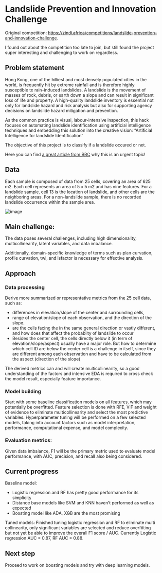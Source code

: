 # Landslide Prevention and Innovation Challenge

Original competition: https://zindi.africa/competitions/landslide-prevention-and-innovation-challenge. 

I found out about the competition too late to join, but still found the project super interesting and challenging to work on regardless.

## Problem statement
Hong Kong, one of the hilliest and most densely populated cities in the world, is frequently hit by extreme rainfall and is therefore highly susceptible to rain-induced landslides. A landslide is the movement of masses of rock, debris, or earth down a slope and can result in significant loss of life and property. A high-quality landslide inventory is essential not only for landslide hazard and risk analysis but also for supporting agency decisions on landslide hazard mitigation and prevention.

As the common practice is visual, labour-intensive inspection, this hack focuses on automating landslide identification using artificial intelligence techniques and embedding this solution into the creative vision: “Artificial Intelligence for landslide Identification”

The objective of this project is to classify if a landslide occured or not.

Here you can find <a href='https://www.bbc.com/future/article/20220225-how-hong-kong-protects-people-from-its-deadly-landslides '>a great article from BBC</a> why this is an urgent topic!

## Data
Each sample is composed of data from 25 cells, covering an area of 625 m2. Each cell represents an area of 5 x 5 m2 and has nine features. For a landslide sample, cell 13 is the location of landslide, and other cells are the neighboring areas. For a non-landslide sample, there is no recorded landslide occurrence within the sample area.

![image](https://user-images.githubusercontent.com/112837341/232376292-927b35ca-2465-40a2-8694-96fc7e8eadb0.png)


## Main challenge:
The data poses several challenges, including high dimensionality, multicollinearity, latent variables, and data imbalance.

Additionally, domain-specific knowledge of terms such as plan curvation, profile curvation, twi, and lsfactor is necessary for effective analysis. 

## Approach
### Data processing
Derive more summarized or representative metrics from the 25 cell data, such as:
- differences in elevation/slope of the center and surrounding cells, 
- range of elevation/slope of each observation, and the direction of the slope. 
- are the cells facing the in the same general direction or vastly different, and how does that affect the probablity of landslide to occur
- Besides the center cell, the cells directly below it (in term of elevation/slope/aspect) usually have a major role. But how to determine which cell ID are below the center cell is a challenge in itself, since they are different  among each observation and have to be calculated from the aspect (direction of the slope)

The derived metrics can and will create multicollinearity, so a good understanding of the factors and intensive EDA is required to cross check the model result, especially feature importance.

### Model building
Start with some baseline classification models on all features, which may potentially be overfitted. 
Feature selection is done with RFE, VIF and weight of evidence to eliminate multicollinearity and select the most predictive variables.
Hyperparameter tuning will be performed on a few selected models, taking into account factors such as model interpretation, performance, computational expense, and model complexity. 

### Evaluation metrics:
Given data imbalance, F1 will be the primary metric used to evaluate model performance, with AUC, precision, and recall also being considered. 

## Current progress
Baseline model:
- Logistic regression and RF has pretty good performance for its simplicity
- Distance base models like SVM and KNN haven't performed as well as expected
- Boosting model like ADA, XGB are the most promising

Tuned models:
Finished tuning logistic regression and RF to eliminate multi collinearity, only significant variables are selected and reduce overfitting but not yet be able to improve the overall F1 score / AUC. Currently Logistic regression AUC = 0.87, RF AUC = 0.88.

## Next step
Proceed to work on boosting models and try with deep learning models.
